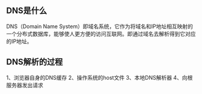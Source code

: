 ## DNS是什么
DNS（Domain Name System）即域名系统，它作为将域名和IP地址相互映射的一个分布式数据库，能够使人更方便的访问互联网。即通过域名去解析得到它对应的IP地址。


## DNS解析的过程
1、浏览器自身的DNS缓存
2、操作系统的host文件
3、本地DNS解析器
4、向根服务器发出请求

